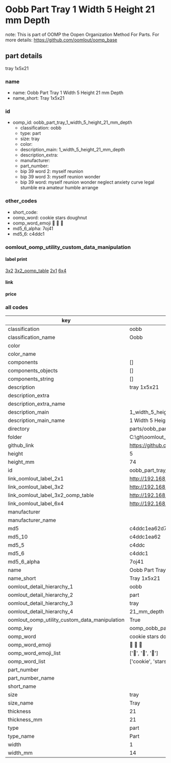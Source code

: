 # Oobb Part Tray 1 Width 5 Height 21 mm Depth  

note: This is part of OOMP the Oopen Organization Method For Parts. For more details: https://github.com/oomlout/oomp_base

##  part details
  



tray 1x5x21



### name
* name: Oobb Part Tray 1 Width 5 Height 21 mm Depth
* name_short: Tray 1x5x21 
### id
* oomp_id: oobb_part_tray_1_width_5_height_21_mm_depth
  * classification: oobb
  * type: part
  * size: tray
  * color: 
  * description_main: 1_width_5_height_21_mm_depth
  * description_extra: 
  * manufacturer: 
  * part_number: 
  * bip 39 word 2: myself reunion
  * bip 39 word 3: myself reunion wonder
  * bip 39 word: myself reunion wonder neglect anxiety curve legal stumble era amateur humble arrange

### other_codes
* short_code: 
* oomp_word: cookie stars doughnut
* oomp_word_emoji :cookie: :stars: :doughnut:
* md5_6_alpha: 7oj41
* md5_6: c4ddc1






### oomlout_oomp_utility_custom_data_manipulation
#### label print
[3x2](http://192.168.1.245:1112/?label=oomp%207oj41)
[3x2_oomp_table](http://192.168.1.108:1112/?label=oomp%207oj41)
[2x1](http://192.168.1.242:1112/?label=oomp%207oj41)
[6x4](http://192.168.1.55:1112/?label=oomp%207oj41)    

#### link

                              

#### price







### all codes 
| key | value |  
| --- | --- |  
| classification | oobb |  
| classification_name | Oobb |  
| color |  |  
| color_name |  |  
| components | [] |  
| components_objects | [] |  
| components_string | [] |  
| description | tray 1x5x21 |  
| description_extra |  |  
| description_extra_name |  |  
| description_main | 1_width_5_height_21_mm_depth |  
| description_main_name | 1 Width 5 Height 21 mm Depth |  
| directory | parts/oobb_part_tray_1_width_5_height_21_mm_depth |  
| folder | C:\gh\oomlout_oobb_version_4_generated_parts\things\oobb_part_tray_1_width_5_height_21_mm_depth |  
| github_link | https://github.com/oomlout/oomlout_oomp_part_src/tree/main/parts/oobb_part_tray_1_width_5_height_21_mm_depth |  
| height | 5 |  
| height_mm | 74 |  
| id | oobb_part_tray_1_width_5_height_21_mm_depth |  
| link_oomlout_label_2x1 | http://192.168.1.242:1112/?label=oomp%207oj41 |  
| link_oomlout_label_3x2 | http://192.168.1.245:1112/?label=oomp%207oj41 |  
| link_oomlout_label_3x2_oomp_table | http://192.168.1.108:1112/?label=oomp%207oj41 |  
| link_oomlout_label_6x4 | http://192.168.1.55:1112/?label=oomp%207oj41 |  
| manufacturer |  |  
| manufacturer_name |  |  
| md5 | c4ddc1ea62d7afecd9050941fa2e1492 |  
| md5_10 | c4ddc1ea62 |  
| md5_5 | c4ddc |  
| md5_6 | c4ddc1 |  
| md5_6_alpha | 7oj41 |  
| name | Oobb Part Tray 1 Width 5 Height 21 mm Depth |  
| name_short | Tray 1x5x21  |  
| oomlout_detail_hierarchy_1 | oobb |  
| oomlout_detail_hierarchy_2 | part |  
| oomlout_detail_hierarchy_3 | tray |  
| oomlout_detail_hierarchy_4 | 21_mm_depth |  
| oomlout_oomp_utility_custom_data_manipulation | True |  
| oomp_key | oomp_oobb_part_tray_1_width_5_height_21_mm_depth |  
| oomp_word | cookie stars doughnut |  
| oomp_word_emoji | :cookie: :stars: :doughnut: |  
| oomp_word_emoji_list | [':cookie:', ':stars:', ':doughnut:'] |  
| oomp_word_list | ['cookie', 'stars', 'doughnut'] |  
| part_number |  |  
| part_number_name |  |  
| short_name |  |  
| size | tray |  
| size_name | Tray |  
| thickness | 21 |  
| thickness_mm | 21 |  
| type | part |  
| type_name | Part |  
| width | 1 |  
| width_mm | 14 |  
